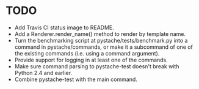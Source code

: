 TODO
====

* Add Travis CI status image to README.
* Add a Renderer.render_name() method to render by template name.
* Turn the benchmarking script at pystache/tests/benchmark.py into a command in pystache/commands, or
  make it a subcommand of one of the existing commands (i.e. using a command argument).
* Provide support for logging in at least one of the commands.
* Make sure command parsing to pystache-test doesn't break with Python 2.4 and earlier.
* Combine pystache-test with the main command.
